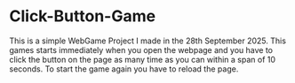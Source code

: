 # Click-Button-Game
This is a simple WebGame Project I made in the 28th September 2025. This games starts immediately when you open the webpage and you have to click the button on the page as many time as you can within a span of 10 seconds. To start the game again you have to reload the page.
